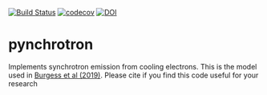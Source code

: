 [![Build Status](https://github.com/grburgess/pynchrotron/workflows/CI/badge.svg)]()
[![codecov](https://codecov.io/gh/grburgess/pynchrotron/branch/master/graph/badge.svg)](https://codecov.io/gh/grburgess/pynchrotron)
[![DOI](https://zenodo.org/badge/DOI/10.5281/zenodo.3544259.svg)](https://doi.org/10.5281/zenodo.3544259)

# pynchrotron
Implements synchrotron emission from cooling electrons. This is the model used in [Burgess et al (2019)](https://www.nature.com/articles/s41550-019-0911-z?utm_source=feedburner&utm_medium=feed&utm_campaign=Feed%3A+natastron%2Frss%2Fcurrent+%28Nature+Astronomy%29&utm_content=Google+Feedfetcher). Please cite if you find this code useful for your research
